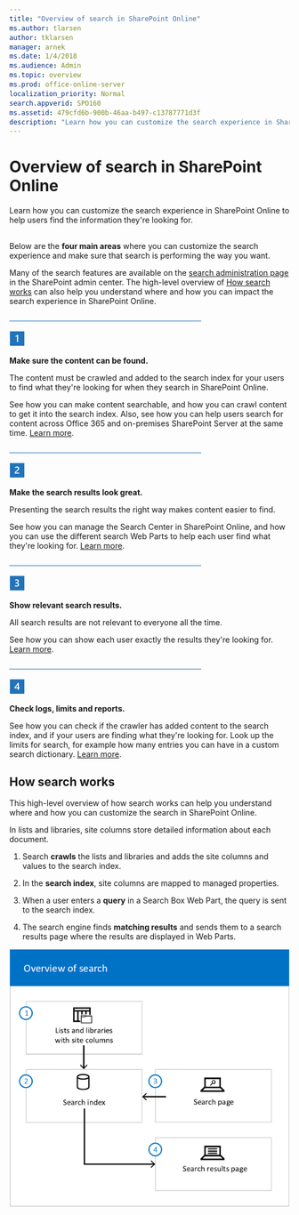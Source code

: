 ```yaml
---
title: "Overview of search in SharePoint Online"
ms.author: tlarsen
author: tklarsen
manager: arnek
ms.date: 1/4/2018
ms.audience: Admin
ms.topic: overview
ms.prod: office-online-server
localization_priority: Normal
search.appverid: SPO160
ms.assetid: 479cfd6b-900b-46aa-b497-c13787771d3f
description: "Learn how you can customize the search experience in SharePoint Online to help users find the information they're looking for."
---
```


# Overview of search in SharePoint Online

Learn how you can customize the search experience in SharePoint Online to help users find the information they're looking for.
  
## 

Below are the **four main areas** where you can customize the search experience and make sure that search is performing the way you want. 
  
Many of the search features are available on the [search administration page](manage-search-the-admin-center) in the SharePoint admin center. The high-level overview of [How search works](overview-of-search.md#howsearchworks) can also help you understand where and how you can impact the search experience in SharePoint Online. 
  
![Line](media/ee907d18-39a7-437c-9852-073694f74c84.png)
  
![Step 1](media/4d0ceec3-d8ae-48a0-8880-5e3b0bd7eb0f.png)
  
 **Make sure the content can be found.**
  
The content must be crawled and added to the search index for your users to find what they're looking for when they search in SharePoint Online.
  
See how you can make content searchable, and how you can crawl content to get it into the search index. Also, see how you can help users search for content across Office 365 and on-premises SharePoint Server at the same time. [Learn more](make-sure-content-can-be-found).
  
![Line](media/ee907d18-39a7-437c-9852-073694f74c84.png)
  
![Step 2](media/981b040d-2414-485d-a1ef-faa36f917158.png)
  
 **Make the search results look great.**
  
Presenting the search results the right way makes content easier to find.
  
See how you can manage the Search Center in SharePoint Online, and how you can use the different search Web Parts to help each user find what they're looking for. [Learn more](make-search-results-look-great).
  
![Line](media/ee907d18-39a7-437c-9852-073694f74c84.png)
  
![Step 3](media/0a01ae10-1c5d-4bac-b24a-5640b7313f70.png)
  
 **Show relevant search results.**
  
All search results are not relevant to everyone all the time.
  
See how you can show each user exactly the results they're looking for. [Learn more](show-relevant-search-results).
  
![Line](media/ee907d18-39a7-437c-9852-073694f74c84.png)
  
![Step 4](media/9b388e30-fca0-4d73-8e10-01b784c36289.png)
  
 **Check logs, limits and reports.**
  
See how you can check if the crawler has added content to the search index, and if your users are finding what they're looking for. Look up the limits for search, for example how many entries you can have in a custom search dictionary. [Learn more](check-logs-limits-and-reports).
  
## How search works
<a name="howsearchworks"> </a>

This high-level overview of how search works can help you understand where and how you can customize the search in SharePoint Online. 
  
In lists and libraries, site columns store detailed information about each document.
  
1. Search **crawls** the lists and libraries and adds the site columns and values to the search index. 
    
2. In the **search index**, site columns are mapped to managed properties. 
    
3. When a user enters a **query** in a Search Box Web Part, the query is sent to the search index. 
    
4. The search engine finds **matching results** and sends them to a search results page where the results are displayed in Web Parts. 
    
![A schematic diagram showing the flow from lists/libraries to index, and from search page to index to search results page.](media/33dc2915-da17-4276-b8eb-79609d485d33.png)
  

